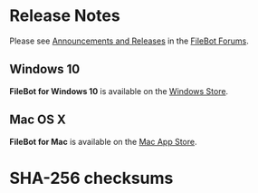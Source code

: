 # Release Notes
Please see [Announcements and Releases](https://www.filebot.net/forums/viewforum.php?f=7) in the [FileBot Forums](https://www.filebot.net/forums/).

## Windows 10
__FileBot for Windows 10__ is available on the [Windows Store](https://www.microsoft.com/store/apps/9nblggh52t9x?cid=readme).

## Mac OS X
__FileBot for Mac__ is available on the [Mac App Store](https://itunes.apple.com/us/app/filebot/id905384638?mt=12&uo=6&at=1l3vupy&ct=readme).

# SHA-256 checksums
```
